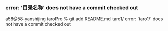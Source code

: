 ### error: '目录名称' does not have a commit checked out

a58@58-yanshijing taroPro % git add README.md taro1/
error: 'taro1/' does not have a commit checked out